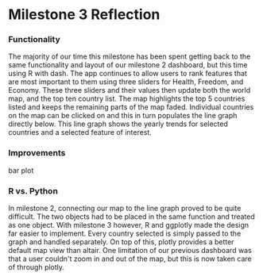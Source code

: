 # Milestone 3 Reflection

### Functionality 
The majority of our time this milestone has been spent getting back to the same functionality and layout of our milestone 2 dashboard, but this time using R with dash. The app continues to allow users to rank features that are most important to them using three sliders for Health, Freedom, and Economy. These three sliders and their values then update both the world map, and the top ten country list. The map highlights the top 5 countries listed and keeps the remaining parts of the map faded. Individual countries on the map can be clicked on and this in turn populates the line graph directly below. This line graph shows the yearly trends for selected countries and a selected feature of interest.

### Improvements
bar plot

### R vs. Python
In milestone 2, connecting our map to the line graph proved to be quite difficult. The two objects had to be placed in the same function and treated as one object. With milestone 3 however, R and ggplotly made the design far easier to implement. Every country selected is simply passed to the graph and handled separately. On top of this, plotly provides a better default map view than altair. One limitation of our previous dashboard was that a user couldn't zoom in and out of the map, but this is now taken care of through plotly.
